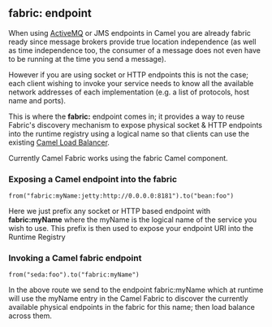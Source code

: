 ## fabric: endpoint

When using [ActiveMQ](http://activemq.apache.org) or JMS endpoints in Camel you are already fabric ready since message brokers provide true location independence (as well as time independence too, the consumer of a message does not even have to be running at the time you send a message).

However if you are using socket or HTTP endpoints this is not the case; each client wishing to invoke your service needs to know all the available network addresses of each implementation (e.g. a list of protocols, host name and ports).

This is where the **fabric:** endpoint comes in; it provides a way to reuse Fabric's discovery mechanism to expose physical socket & HTTP endpoints into the runtime registry using a logical name so that clients can use the existing [Camel Load Balancer](http://camel.apache.org/load-balancer.html).

Currently Camel Fabric works using the fabric Camel component.

### Exposing a Camel endpoint into the fabric

    from("fabric:myName:jetty:http://0.0.0.0:8181").to("bean:foo")

Here we just prefix any socket or HTTP based endpoint with **fabric:myName** where the myName is the logical name of the service you wish to use. This prefix is then used to expose your endpoint URI into the Runtime Registry

### Invoking a Camel fabric endpoint

    from("seda:foo").to("fabric:myName")

In the above route we send to the endpoint fabric:myName which at runtime will use the myName entry in the Camel Fabric to discover the currently available physical endpoints in the fabric for this name; then load balance across them.

